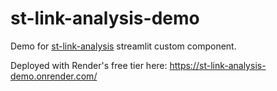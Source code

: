 # st-link-analysis-demo
Demo for [st-link-analysis](https://github.com/AlrasheedA/st-link-analysis) streamlit custom component. 

Deployed with Render's free tier here: 
https://st-link-analysis-demo.onrender.com/

